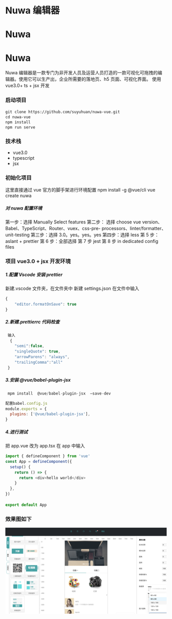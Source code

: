 # Nuwa 编辑器
# Nuwa 
# Nuwa 

Nuwa 编辑器是一款专门为非开发人员及运营人员打造的一款可视化可拖拽的编辑器。使用它可以生产出，企业所需要的落地页、h5 页面、可视化界面。
使用 vue3.0+ ts + jsx 开发

### 启动项目

```
git clone https://github.com/suyuhuan/nuwa-vue.git
cd nuwa-vue
npm install
npm run serve
```

### 技术栈

- vue3.0
- typescript
- jsx

### 初始化项目

这里直接通过 vue 官方的脚手架进行环境配置
npm install -g @vue/cli
vue create nuwa

##### 对 nuwa 配置环境

第一步：选择 Manually Select features
第二步： 选择 choose vue version、Babel、TypeScript、Router、vuex、css-pre- processors、linter/formatter、 unit-testing
第三步：选择 3.0。yes。yes。yes
第四步：选择 less
第 5 步：aslant + prettier
第 6 步：全部选择
第 7 步 jest
第 8 步 in dedicated config files

### 项目 vue3.0 + jsx 开发环境

##### 1.配置 Vscode 安装 prettier

新建.vscode 文件夹，在文件夹中 新建 settings.json
在文件中输入

```js
{
    "editor.formatOnSave": true
}
```

##### 2.新建.prettierrc 代码检查

```js
 输入
  {
    "semi":false,
    "singleQuote": true,
    "arrowParens": "always",
    "trailingComma":"all"
 }
```

##### 3.安装 @vue/babel-plugin-jsx

```js
 mpm install  @vue/babel-plugin-jsx  —save-dev
```

```js
配置babel.config.js
module.exports = {
  plugins: ['@vue/babel-plugin-jsx'],
}
```

##### 4.进行测试

把 app.vue 改为 app.tsx
在 app 中输入

```js
import { defineComponent } from 'vue'
const App = defineComponent({
  setup() {
    return () => {
      return <div>hello world</div>
    }
  },
})

export default App
```

### 效果图如下

![alt 效果图](./public/01.png)
